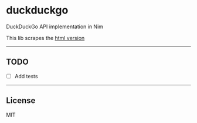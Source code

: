 # duckduckgo

DuckDuckGo API implementation in Nim

This lib scrapes the [html version](https://duckduckgo.com/html/?q=test)

---

## TODO

- [ ] Add tests

---

## License

MIT
